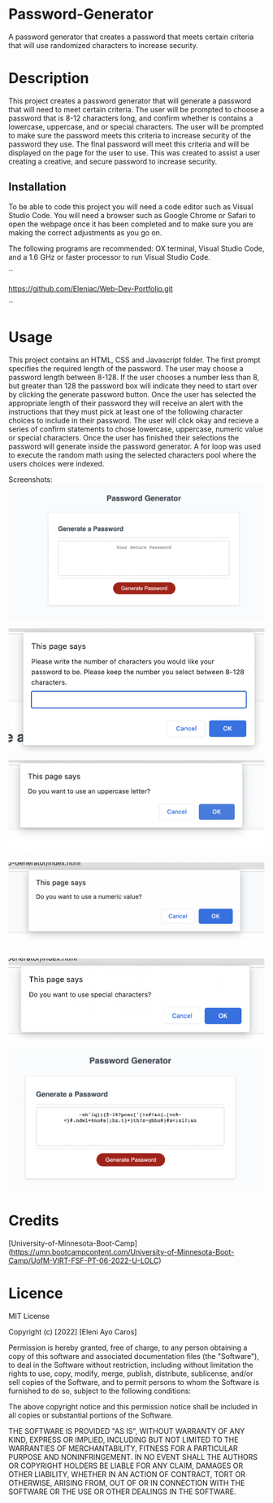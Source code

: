 # Password-Generator
A password generator that creates a password that meets certain criteria that will use randomized characters to increase security.

# Description
This project creates a password generator that will generate a password that will need to meet certain criteria. The user will be prompted to choose a password that is 8-12 characters long, and confirm whether is contains a lowercase, uppercase, and or special characters. The user will be prompted to make sure the password meets this criteria to increase security of the password they use. The final password will meet this criteria and will be displayed on the page for the user to use. This was created to assist a user creating a creative, and secure password to increase security. 

## Installation
To be able to code this project you will need a code editor such as Visual Studio Code. You will need a browser such as Google Chrome or Safari to open the webpage once it has been completed and to make sure you are making the correct adjustments as you go on. 

The following programs are recommended: OX terminal, Visual Studio Code, and a 1.6 GHz or faster processor to run Visual Studio Code.

``

https://github.com/Eleniac/Web-Dev-Portfolio.git

``


# Usage
This project contains an HTML, CSS and Javascript folder. The first prompt specifies the required length of the password. The user may choose a password length between 8-128. If the user chooses a number less than 8, but greater than 128 the password box will indicate they need to start over by clicking the generate password button. Once the user has selected the appropriate length of their password they will receive an alert with the instructions that they must pick at least one of the following character choices to include in their password. The user will click okay and recieve a series of confirm statements to chose lowercase, uppercase, numeric value or special characters. Once the user has finished their selections the password will generate inside the password generator. A for loop was used to execute the random math using the selected characters pool where the users choices were indexed. 

Screenshots:
![Password-Generator](https://raw.githubusercontent.com/Eleniac/Password-Generator/main/Assets/Images/Password%20Generator.png)

![Password-Length-Prompt](https://raw.githubusercontent.com/Eleniac/Password-Generator/main/Assets/Images/Password%20Length%20Prompt.png)

![Uppercase-Prompt](https://raw.githubusercontent.com/Eleniac/Password-Generator/main/Assets/Images/Uppercase%20Prompt.png)

![Lowercase-Prompt](https://raw.githubusercontent.com/Eleniac/Password-Generator/main/Assets/Images/Numeric%20Prompt.png)

![Special-Characters-Prompt](https://raw.githubusercontent.com/Eleniac/Password-Generator/main/Assets/Images/Special%20Characters%20Prompt.png)

![Sample-Password-Generated](https://raw.githubusercontent.com/Eleniac/Password-Generator/main/Assets/Images/Sample%20Password%20Generated%20.png)



# Credits
[University-of-Minnesota-Boot-Camp] (https://umn.bootcampcontent.com/University-of-Minnesota-Boot-Camp/UofM-VIRT-FSF-PT-06-2022-U-LOLC)


# Licence

MIT License

Copyright (c) [2022] [Eleni Ayo Caros]

Permission is hereby granted, free of charge, to any person obtaining a copy
of this software and associated documentation files (the "Software"), to deal
in the Software without restriction, including without limitation the rights
to use, copy, modify, merge, publish, distribute, sublicense, and/or sell
copies of the Software, and to permit persons to whom the Software is
furnished to do so, subject to the following conditions:

The above copyright notice and this permission notice shall be included in all
copies or substantial portions of the Software.

THE SOFTWARE IS PROVIDED "AS IS", WITHOUT WARRANTY OF ANY KIND, EXPRESS OR
IMPLIED, INCLUDING BUT NOT LIMITED TO THE WARRANTIES OF MERCHANTABILITY,
FITNESS FOR A PARTICULAR PURPOSE AND NONINFRINGEMENT. IN NO EVENT SHALL THE
AUTHORS OR COPYRIGHT HOLDERS BE LIABLE FOR ANY CLAIM, DAMAGES OR OTHER
LIABILITY, WHETHER IN AN ACTION OF CONTRACT, TORT OR OTHERWISE, ARISING FROM,
OUT OF OR IN CONNECTION WITH THE SOFTWARE OR THE USE OR OTHER DEALINGS IN THE
SOFTWARE.
